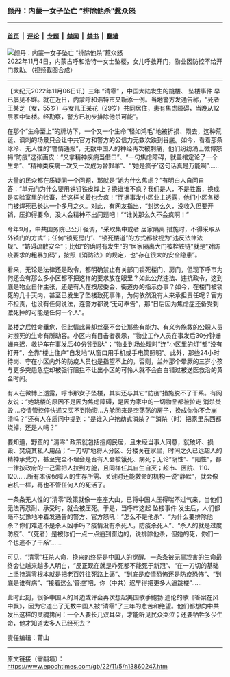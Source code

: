 ### 颜丹：内蒙一女子坠亡 “排除他杀”惹众怒

---

#### [首页](../../../..?n13860247) &nbsp;|&nbsp; [评论](../../../../../epoch-comment?n13860247) &nbsp;|&nbsp; [专题](../../../../../epoch-special?n13860247) &nbsp;|&nbsp; [禁闻](../../../../../epoch-news?n13860247) &nbsp;|&nbsp; [禁书](../../../../../books?n13860247) &nbsp;|&nbsp; [翻墙](https://github.com/gfw-breaker/nogfw/blob/master/README.md?n13860247)


<div><img alt="颜丹：内蒙一女子坠亡 “排除他杀”惹众怒" class="attachment-djy_600_400 size-djy_600_400 wp-post-image" src="https://i.epochtimes.com/assets/uploads/2022/11/id13859911-hushi.jpg"/>
<div class="caption">
 2022年11月4日，内蒙古呼和浩特一女士坠楼，女儿呼救开门，物业因防控不给开门救助。（视频截图合成）
</div></div><hr/><div class="post_content" id="artbody" itemprop="articleBody">
 <!-- article content begin -->
 <p>
  【大纪元2022年11月06日讯】三年
  <ok href="https://www.epochtimes.com/gb/tag/%E2%80%9C%E6%B8%85%E9%9B%B6%E2%80%9D.html">
   “清零”
  </ok>
  ，中国大陆发生的跳楼、
  <ok href="https://www.epochtimes.com/gb/tag/%E5%9D%A0%E6%A5%BC%E4%BA%8B%E4%BB%B6.html">
   坠楼事件
  </ok>
  早已屡见不鲜。就在近日，内蒙呼和浩特市又新添一例。当地警方发通告称，“死者王某芝（女，55岁）与女儿王某花（29岁）共同居住，患有焦虑障碍，当晚从12层家中坠楼。经勘察，警方已初步排除他杀可能”。
 </p>
 <p>
  在那个“生命至上”的牌坊下，一个又一个生命“轻如鸿毛”地被折损、陨去，这种荒诞、讽刺的场景只会让中共官方和警方的公信力无数次跌到谷底。如今，看着那条冰冷、无人性的“警情通报”，无数中国人的神经再次被刺痛，他们纷纷涌上微博怒揭“防疫”这张画皮：“又拿精神疾病当借口”、“一句焦虑障碍，就盖棺定论了一个生命”、“精神类疾病一次又一次成为替罪羊”、“‘她是疯子’这句话真是万能啊”……
 </p>
 <p>
  大量的民众都在质疑同一个问题，那就是“她为什么焦虑？”有明白人自问自答：“单元门为什么要用铁钉铁皮焊上？换谁谁不疯？我们是人，不是牲畜，换成是实验室里的牲畜，给这样关着也会疯！”而据事发小区业主透露，他们小区各楼门被焊死已长达一个多月之久。对此，有网友指出，“封这么久，没收入但要开销，压抑得要命，没人会精神不出问题吧！”“谁关那么久不会疯啊！”
 </p>
 <p>
  今年9月，中共国务院已公开强调，“采取集中或者
  <ok href="https://www.epochtimes.com/gb/tag/%E5%B1%85%E5%AE%B6%E9%9A%94%E7%A6%BB.html">
   居家隔离
  </ok>
  措施时，不得采取从外锁门的方式”；任何“锁死房门”、“锁死楼道”的方式都被视为“违反法律法规”、“妨碍疏散安全”；比如“的确时有发生”的“居家隔离大门被栓铁链”就是“对防疫要求的粗暴加码”，按照《消防法》的规定，也“存在很大的安全隐患”。
 </p>
 <p>
  看来，无论是法律还是政令，都明确禁止有关部门锁死楼门、房门，但现下呼市为何还会有那么多小区都不把这样的要求放在眼里？如此公然违法、违抗政令，这到底是物业自作主张，还是有人在按居委会、街道办的指示办事？如今，在楼门被锁死的几十天内，甚至已发生了坠楼致死事件，为何依然没有人来承担责任呢？官方不担责，也没有任何说法，连警方都说“无可奉告”，那“日后因为焦虑症还备受刺激死掉的可能是任何一个人”。
 </p>
 <p>
  坠楼之后性命垂危，但此情此景却丝毫不会让那些有能力、有义务施救的公职人员对濒死的生命有所动容。小区内有目击者表示，“物业工作人员在事发后30分钟姗姗来迟，救护车在事发后40分钟到达”；“物业到场处理时”连“小区里的灯”都“没有打开”，全靠“楼上住户”自发地“从窗口用手机或手电筒照明”。此外，那些24小时待岗、守在小区内外的防疫人员也是指望不上的，否则，兰州那个晕厥的三岁小孩与更多突患急症却被强行阻拦不让出小区的可怜人就不会白白错过被送医救治的黄金时间。
 </p>
 <p>
  有人在微博上透露，呼市那女子坠楼，其实还与其它“防疫”措施脱不了干系。有网友说：“她跳楼的原因不是因为焦虑障碍，是因为家中的一切物品都被拉走
  <ok href="https://www.epochtimes.com/gb/tag/%E6%B6%88%E6%9D%80%E7%84%9A%E6%AF%81.html">
   消杀焚毁
  </ok>
  …疫情管控停快递又买不到物资…方舱回来是空荡荡的房子，换成你你不会崩溃吗？”还有人在质问中提到：“是谁入户抢劫式消杀？”“消杀（时）把家里东西都烧掉，还是人吗？”
 </p>
 <p>
  要知道，野蛮的
  <ok href="https://www.epochtimes.com/gb/tag/%E2%80%9C%E6%B8%85%E9%9B%B6%E2%80%9D.html">
   “清零”
  </ok>
  政策就包括擅闯民居，且未经当事人同意，就破坏、损毁、焚烧其私人用品；“一刀切”地将人分区、分楼关在家里，时间之久已远超人的精神承受力，甚至完全不理会是否有人会被饿死、病死；无论“阴性”、“阳性”，都一律按政府的一己需把人拉到方舱，且同样任其自生自灭；超市、医院、110、120……所有本该保障人的生存所需、关键时还能救命的机构一说“静默”，就会像宕机一样，再也不管任何人的死活了。
 </p>
 <p>
  一条条无人性的“清零”政策就像一座座大山，已将中国人压得喘不过气来，当他们无法再忍耐、承受时，就会被压死。于是，当呼市这起
  <ok href="https://www.epochtimes.com/gb/tag/%E5%9D%A0%E6%A5%BC%E4%BA%8B%E4%BB%B6.html">
   坠楼事件
  </ok>
  发生后，人们都毫不犹豫地冲着发通告的警方、官方怒吼：“怎么不是他杀”、“为什么要排除他杀？你们难道不是杀人凶手吗？疫情没有杀死人，防疫杀死人”、“杀人的就是过度防疫”、“（死者）是被你们一点一点逼到窗边的，说排除他杀，但她的死，你们一个也逃不了干系”……
 </p>
 <p>
  可见，“清零”枉杀人命，换来的终将是中国人的觉醒。一条条被无辜戕害的生命最终会让越来越多人明白，“反正现在就是咋死都不能死于新冠”、“在一刀切的基础上坚持清零根本就是把老百姓往死路上逼”、“到底是疫情恐怖还是防疫恐怖”、“到底是谁有病”、“接着这么‘管控’吧，你（中共）迟早得把更多人逼跳楼”……
 </p>
 <p>
  此时此刻，很多中国人的耳边或许会再次想起美国歌手鲍勃·迪伦的歌《答案在风中飘》，因为它道出了无数中国人被“清零”了三年的悲苦和绝望。他们都想向中共发出这样的灵魂拷问：一个人要长几双耳朵，才能听见民众哭泣；还要牺牲多少生命，他才知道太多人已经死去？
 </p>
 <p>
  责任编辑：莆山
 </p>
 <!-- article content end -->
 <div id="below_article_ad">
 </div>
</div>


---

原文链接（需翻墙）：https://www.epochtimes.com/gb/22/11/5/n13860247.htm